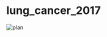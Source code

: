 # lung_cancer_2017

![plan](https://github.com/hengck23-kaggle/lung_cancer_2017/blob/master/docs/images/plan.png)
